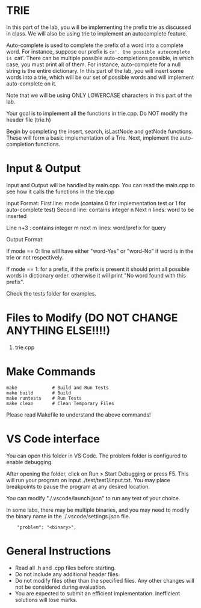 # TRIE

In this part of the lab, you will be implementing the prefix trie as discussed in class. We will also be using trie to implement an autocomplete feature.

Auto-complete is used to complete the prefix of a word into a complete word. For instance, suppose our prefix is `ca'. One possible autocomplete is `cat'. There can be multiple possible auto-completions possible, in which case, you must print all of them. For instance, auto-complete for a null string is the entire dictionary. In this part of the lab, you will insert some words into a trie, which will be our set of possible words and will implement auto-complete on it.

Note that we will be using ONLY LOWERCASE characters in this part of the lab.

Your goal is to implement all the functions in trie.cpp. 
Do NOT modify the header file (trie.h)

Begin by completing the insert, search, isLastNode and getNode functions. These will form a basic implementation of a Trie. Next, implement the auto-completion functions.


# Input & Output

Input and Output will be handled by main.cpp. You can read the main.cpp to see how it calls the functions in the trie.cpp

Input Format:
First line: mode (contains 0 for implementation test or 1 for auto-complete test)
Second line: contains integer n
Next n lines: word to be inserted

Line n+3 : contains integer m
next m lines: word/prefix for query


Output Format:

If mode == 0:
line will have either "word-Yes" or "word-No" if word is in the trie or not respectively.

If mode == 1:
for a prefix, if the prefix is present it should print all possible words in dictionary order.
otherwise it will print "No word found with this prefix".

Check the tests folder for examples.

# Files to Modify (DO NOT CHANGE ANYTHING ELSE!!!!)
1. trie.cpp

# Make Commands

```
make             # Build and Run Tests
make build       # Build
make runtests    # Run Tests
make clean       # Clean Temporary Files
```
Please read Makefile to understand the above commands!

# VS Code interface

You can open this folder in VS Code. The problem folder is configured 
to enable debugging.

After opening the folder, click on Run > Start Debugging or press F5.
This will run your program on input ./test/test1/input.txt.
You may place breakpoints to pause the program at any desired location.

You can modify "./.vscode/launch.json" to run any test of your choice.

In some labs, there may be multiple binaries, and you may need to modify 
the binary name in the ./.vscode/settings.json file.

```
    "problem": "<binary>",
```

# General Instructions

- Read all .h and .cpp files before starting.
- Do not include any additional header files.
- Do not modify files other than the specified files. Any other changes 
  will not be considered during evaluation.
- You are expected to submit an efficient implementation. Inefficient 
  solutions will lose marks.

